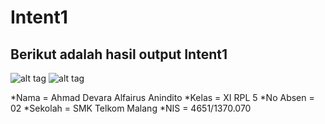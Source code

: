 # Intent1
## Berikut adalah hasil output Intent1
![alt tag](https://cloud.githubusercontent.com/assets/22114252/20246119/e7beb4d0-a9e2-11e6-8b66-ccb53ac0e473.png)
![alt tag](https://cloud.githubusercontent.com/assets/22340056/22414769/c4b0da6e-e6f4-11e6-84cb-9e7069641b6f.jpeg)

  *Nama = Ahmad Devara Alfairus Anindito
  *Kelas = XI RPL 5
  *No Absen = 02
  *Sekolah = SMK Telkom Malang
  *NIS = 4651/1370.070

